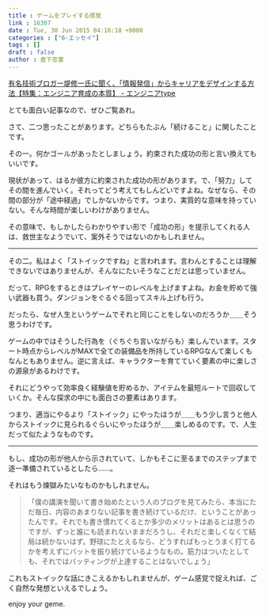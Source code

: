 ```yaml
---
title : ゲームをプレイする感覚
link : 16307
date : Tue, 30 Jun 2015 04:16:18 +0000
categories : ["6-エッセイ"]
tags : []
draft : false
author : 倉下忠憲
---
```


<a href="http://engineer.typemag.jp/article/hrd_tsutsumi" target="_blank">有名技術ブロガー堤修一氏に聞く、「情報発信」からキャリアをデザインする方法【特集：エンジニア育成の本質】 - エンジニアtype</a>

とても面白い記事なので、ぜひご覧あれ。

さて、二つ思ったことがあります。どちらもたぶん「続けること」に関したことです。

その一。何かゴールがあったとしましょう。約束された成功の形と言い換えてもいいです。

現状があって、はるか彼方に約束された成功の形があります。で、「努力」してその間を進んでいく。それってどう考えてもしんどいですよね。なぜなら、その間の部分が「途中経過」でしかないからです。つまり、実質的な意味を持っていない。そんな時間が楽しいわけがありません。

その意味で、もしかしたらわかりやすい形で「成功の形」を提示してくれる人は、救世主なようでいて、案外そうではないのかもしれません。

<hr />

その二。私はよく「ストイックですね」と言われます。言わんとすることは理解できないではありませんが、そんなにたいそうなことだとは思っていません。

だって、RPGをするときはプレイヤーのレベルを上げますよね。お金を貯めて強い武器も買う。ダンジョンをぐるぐる回ってスキル上げも行う。

だったら、なぜ人生というゲームでそれと同じことをしないのだろうか＿＿そう思うわけです。

ゲームの中ではそうした行為を（ぐちぐち言いながらも）楽しんでいます。スタート時点からレベルがMAXで全ての装備品を所持しているRPGなんて楽しくもなんともありません。逆に言えば、キャラクターを育てていく要素の中に楽しさの源泉があるわけです。

それにどうやって効率良く経験値を貯めるか、アイテムを最短ルートで回収していくか。そんな探求の中にも面白さの要素はあります。

つまり、適当にやるより「ストイック」にやったほうが＿＿もう少し言うと他人からストイックに見られるぐらいにやったほうが＿＿楽しめるのです。で、人生だって似たようなものです。

<hr />

もし、成功の形が他人から示されていて、しかもそこに至るまでのステップまで逐一準備されているとしたら……。

それはもう煉獄みたいなものかもしれません。

<blockquote>「僕の講演を聞いて書き始めたという人のブログを見てみたら、本当にただ毎日、内容のあまりない記事を書き続けているだけ、ということがあったんです。それでも書き慣れてくるとか多少のメリットはあるとは思うのですが、ずっと誰にも読まれないままだろうし、それだと楽しくなくて結局は続かないはず。野球にたとえるなら、どうすればもっとうまく打てるかを考えずにバットを振り続けているようなもの。筋力はついたとしても、それではバッティングが上達することはないでしょう」</blockquote>

これもストイックな話にきこえるかもしれませんが、ゲーム感覚で捉えれば、ごく自然な発想といえるでしょう。

enjoy your geme.
